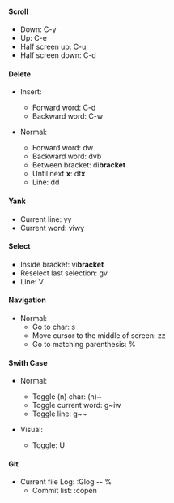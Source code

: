 #### Scroll
* Down:                 C-y
* Up:                   C-e
* Half screen up:       C-u
* Half screen down:     C-d

#### Delete
* Insert:
  * Forward word:  C-d
  * Backward word: C-w

* Normal:
  * Forward word:        dw
  * Backward word:       dvb
  * Between bracket:     di**bracket**
  * Until next **x**:    dt**x**
  * Line:                dd

#### Yank
* Current line:     yy
* Current word:     viwy

#### Select
* Inside bracket:           vi**bracket**
* Reselect last selection:  gv
* Line:                     V

#### Navigation
* Normal:
  * Go to char:                           <leader><leader>s
  * Move cursor to the middle of screen:  zz
  * Go to matching parenthesis:           %

#### Swith Case
* Normal:
  * Toggle (n) char:      (n)~
  * Toggle current word:  g~iw
  * Toggle line:          g~~

* Visual:
  * Toggle:  U

#### Git
* Current file Log: :Glog -- % 
  * Commit list:     :copen

